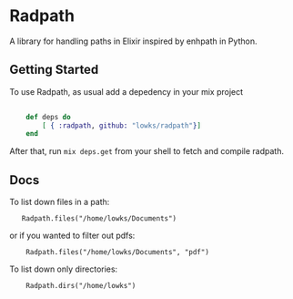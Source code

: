# Radpath

A library for handling paths in Elixir inspired by enhpath in Python.

## Getting Started

To use Radpath, as usual add a depedency in your mix project

``` elixir
    
    def deps do
        [ { :radpath, github: "lowks/radpath"}]
    end

```

After that, run `mix deps.get` from your shell to fetch and compile radpath.

## Docs

To list down files in a path:

```
   Radpath.files("/home/lowks/Documents")

```

or if you wanted to filter out pdfs:

```
    Radpath.files("/home/lowks/Documents", "pdf")

```

To list down only directories:

```
    Radpath.dirs("/home/lowks")                  

```
